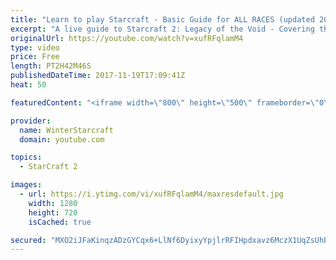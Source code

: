 ```yaml
---
title: "Learn to play Starcraft - Basic Guide for ALL RACES (updated 2017)"
excerpt: "A live guide to Starcraft 2: Legacy of the Void - Covering the basics and build orders for all of the races, and covering the important decisions to be made early in the game.  Not a step by step guide but a demonstration once you have the very basics of the units and races!"
originalUrl: https://youtube.com/watch?v=xufRFqlamM4
type: video
price: Free
length: PT2H42M46S
publishedDateTime: 2017-11-19T17:09:41Z
heat: 50

featuredContent: "<iframe width=\"800\" height=\"500\" frameborder=\"0\" src=\"https://www.youtube.com/embed/xufRFqlamM4\" allow=\"accelerometer; autoplay; encrypted-media; gyroscope; picture-in-picture\" allowfullscreen></iframe>"

provider:
  name: WinterStarcraft
  domain: youtube.com

topics:
  - StarCraft 2

images:
  - url: https://i.ytimg.com/vi/xufRFqlamM4/maxresdefault.jpg
    width: 1280
    height: 720
    isCached: true

secured: "MXO2iJFaKinqzADzGYCqx6+LlNf6DyixyYpjlrRFIHpdxavz6MczX1UqZsUhBGcCWH/+tlApQqr9uBiZY4KMfTgNuz4g0pK313nxY9ThBxNQIgtFDTr6VRUj9vgdR1V21fOosp/ECxKL/vu5lUdmphd2ldfy+LQguzIkBduBCGPcSfWgsk8XmMiWqBneSYzrQOifYto+nQXsSBgTGwC/ZsVEZXM8fXIuqiedTNcRQxLqtflkgxQfL2onuOpvzhvr6CKdVTZfopoX5zLX1mqPULE1dFE/iL0t4azGPFk0bui5sWXBLbS53Xm6SHP2FLPy2+Nqsmfx4H9iEbAt1kzz+LnJwfzsoNabEVrmTkhRm97CFddQ2zCuh2G5vmsy9v9h2zo7L9Bvweh3YiBeLSkSuoRX1veNbPy/cDy7uITr3fcuYBe4pqp7GYSapxQRwijk;pkUBqr92rU52FPih/6f3Gw=="
---
```


